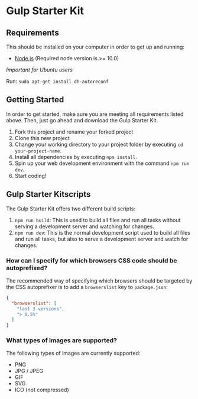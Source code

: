 # Gulp Starter Kit

## Requirements
This should be installed on your computer in order to get up and running:

- [Node.js](https://nodejs.org/en/) (Required node version is >= 10.0)

*Important for Ubuntu users*

Run: `sudo apt-get install dh-autoreconf`

## Getting Started
In order to get started, make sure you are meeting all requirements listed above.
Then, just go ahead and download the Gulp Starter Kit.

1. Fork this project and rename your forked project
2. Clone this new project
3. Change your working directory to your project folder by executing `cd your-project-name`.
4. Install all dependencies by executing `npm install`.
5. Spin up your web development environment with the command `npm run dev`.
6. Start coding!

## Gulp Starter Kitscripts
The Gulp Starter Kit offers two different build scripts:

1. `npm run build`: This is used to build all files and run all tasks without serving a development server and watching for changes.
2. `npm run dev`: This is the normal development script used to build all files and run all tasks, but also to serve a development server and watch for changes.

### How can I specify for which browsers CSS code should be autoprefixed?
The recommended way of specifying which browsers should be targeted by the CSS autoprefixer is to add a `browserslist` key to `package.json`:

```json
{
  "browserslist": [
    "last 3 versions",
    "> 0.5%"
  ]
}
```

### What types of images are supported?
The following types of images are currently supported:

- PNG
- JPG / JPEG
- GIF
- SVG
- ICO (not compressed)
